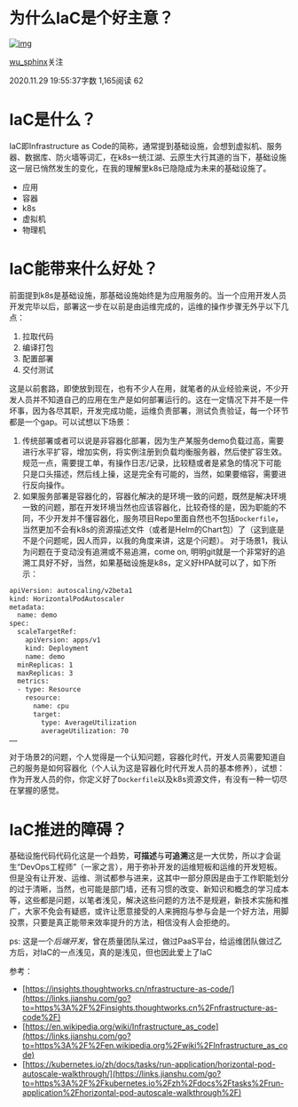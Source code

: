 # 为什么IaC是个好主意？

[![img](https://upload.jianshu.io/users/upload_avatars/44480/1352c0bc-467e-490b-b9a9-e76c2ac2346f.jpg?imageMogr2/auto-orient/strip|imageView2/1/w/96/h/96/format/webp)](https://www.jianshu.com/u/fb255ad4b067)

[wu_sphinx](https://www.jianshu.com/u/fb255ad4b067)关注

2020.11.29 19:55:37字数 1,165阅读 62

# IaC是什么？

IaC即Infrastructure as Code的简称，通常提到基础设施，会想到虚拟机、服务器、数据库、防火墙等词汇，在k8s一统江湖、云原生大行其道的当下，基础设施这一层已悄然发生的变化，在我的理解里k8s已隐隐成为未来的基础设施了。

- 应用
- 容器
- k8s
- 虚拟机
- 物理机

# IaC能带来什么好处？

前面提到k8s是基础设施，那基础设施始终是为应用服务的。当一个应用开发人员开发完毕以后，部署这一步在以前是由运维完成的，运维的操作步骤无外乎以下几点：

1. 拉取代码
2. 编译打包
3. 配置部署
4. 交付测试

这是以前套路，即使放到现在，也有不少人在用，就笔者的从业经验来说，不少开发人员并不知道自己的应用在生产是如何部署运行的。这在一定情况下并不是一件坏事，因为各尽其职，开发完成功能，运维负责部署，测试负责验证，每一个环节都是一个gap。可以试想以下场景：

1. 传统部署或者可以说是非容器化部署，因为生产某服务demo负载过高，需要进行水平扩容，增加实例，将实例注册到负载均衡服务器，然后使扩容生效。规范一点，需要提工单，有操作日志/记录，比较糙或者是紧急的情况下可能只是口头描述，然后线上操，这是完全有可能的，当然，如果要缩容，需要进行反向操作。
2. 如果服务部署是容器化的，容器化解决的是环境一致的问题，既然是解决环境一致的问题，那在开发环境当然也应该容器化，比较奇怪的是，因为职能的不同，不少开发并不懂容器化，服务项目Repo里面自然也不包括`Dockerfile`，当然更加不会有k8s的资源描述文件（或者是Helm的Chart包）了（这到底是不是个问题呢，因人而异，以我的角度来讲，这是个问题）。
   对于场景1，我认为问题在于变动没有追溯或不易追溯，come on, 明明git就是一个非常好的追溯工具好不好，当然，如果基础设施是k8s，定义好HPA就可以了，如下所示：



```bash
apiVersion: autoscaling/v2beta1
kind: HorizontalPodAutoscaler
metadata:
  name: demo
spec:
  scaleTargetRef:
    apiVersion: apps/v1
    kind: Deployment
    name: demo
  minReplicas: 1
  maxReplicas: 3
  metrics:
  - type: Resource
    resource:
      name: cpu
      target:
        type: AverageUtilization
        averageUtilization: 70
……
```

对于场景2的问题，个人觉得是一个认知问题，容器化时代，开发人员需要知道自己的服务是如何容器化（个人认为这是容器化时代开发人员的基本修养），试想：作为开发人员的你，你定义好了`Dockerfile`以及k8s资源文件，有没有一种一切尽在掌握的感觉。

# IaC推进的障碍？

基础设施代码代码化这是一个趋势，**可描述**与**可追溯**这是一大优势，所以才会诞生“DevOps工程师”（一家之言），用于弥补开发的运维短板和运维的开发短板。但是没有让开发、运维、测试都参与进来，这其中一部分原因是由于工作职能划分的过于清晰，当然，也可能是部门墙，还有习惯的改变、新知识和概念的学习成本等，这些都是问题，以笔者浅见，解决这些问题的方法不是规避，新技术实施和推广，大家不免会有疑惑，或许让愿意接受的人来拥抱与参与会是一个好方法，用脚投票，只要是真正能带来效率提升的方法，相信没有人会拒绝的。

ps:
这是一个*后端开发*，曾在质量团队呆过，做过PaaS平台，给运维团队做过乙方后，对IaC的一点浅见，真的是浅见，但也因此爱上了IaC

参考：

- [https://insights.thoughtworks.cn/nfrastructure-as-code/](https://links.jianshu.com/go?to=https%3A%2F%2Finsights.thoughtworks.cn%2Fnfrastructure-as-code%2F)
- [https://en.wikipedia.org/wiki/Infrastructure_as_code](https://links.jianshu.com/go?to=https%3A%2F%2Fen.wikipedia.org%2Fwiki%2FInfrastructure_as_code)
- [https://kubernetes.io/zh/docs/tasks/run-application/horizontal-pod-autoscale-walkthrough/](https://links.jianshu.com/go?to=https%3A%2F%2Fkubernetes.io%2Fzh%2Fdocs%2Ftasks%2Frun-application%2Fhorizontal-pod-autoscale-walkthrough%2F)